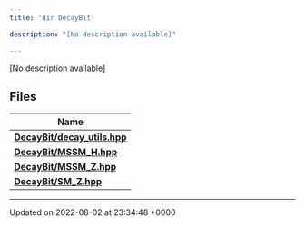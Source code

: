 ```yaml
---
title: 'dir DecayBit'

description: "[No description available]"

---
```







[No description available]

## Files

| Name           |
| -------------- |
| **[DecayBit/decay_utils.hpp](/documentation/code/colliderbit_development/files/decay__utils_8hpp/#file-decay-utils.hpp)**  |
| **[DecayBit/MSSM_H.hpp](/documentation/code/colliderbit_development/files/mssm__h_8hpp/#file-mssm-h.hpp)**  |
| **[DecayBit/MSSM_Z.hpp](/documentation/code/colliderbit_development/files/mssm__z_8hpp/#file-mssm-z.hpp)**  |
| **[DecayBit/SM_Z.hpp](/documentation/code/colliderbit_development/files/sm__z_8hpp/#file-sm-z.hpp)**  |






-------------------------------

Updated on 2022-08-02 at 23:34:48 +0000
